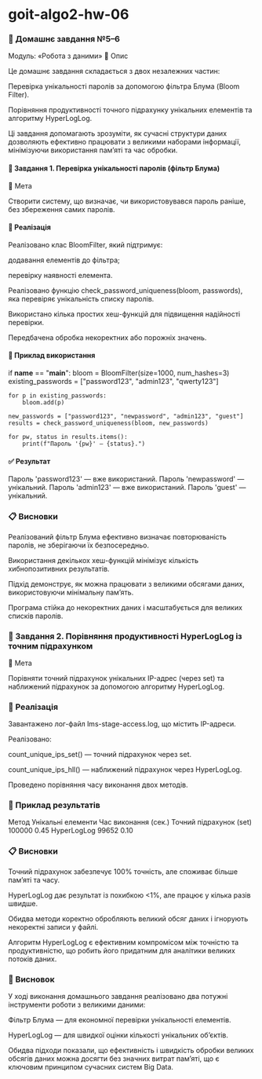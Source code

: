 # goit-algo2-hw-06

### 🧮 Домашнє завдання №5–6
Модуль: «Робота з даними»
🔹 Опис

Це домашнє завдання складається з двох незалежних частин:

Перевірка унікальності паролів за допомогою фільтра Блума (Bloom Filter).

Порівняння продуктивності точного підрахунку унікальних елементів та алгоритму HyperLogLog.

Ці завдання допомагають зрозуміти, як сучасні структури даних дозволяють ефективно працювати з великими наборами інформації, мінімізуючи використання пам’яті та час обробки.

#### 🧩 Завдання 1. Перевірка унікальності паролів (фільтр Блума)
🎯 Мета

Створити систему, що визначає, чи використовувався пароль раніше, без збереження самих паролів.

#### 🧠 Реалізація

Реалізовано клас BloomFilter, який підтримує:

додавання елементів до фільтра;

перевірку наявності елемента.

Реалізовано функцію check_password_uniqueness(bloom, passwords), яка перевіряє унікальність списку паролів.

Використано кілька простих хеш-функцій для підвищення надійності перевірки.

Передбачена обробка некоректних або порожніх значень.

#### 🧪 Приклад використання

if __name__ == "__main__":
    bloom = BloomFilter(size=1000, num_hashes=3)
    existing_passwords = ["password123", "admin123", "qwerty123"]

    for p in existing_passwords:
        bloom.add(p)

    new_passwords = ["password123", "newpassword", "admin123", "guest"]
    results = check_password_uniqueness(bloom, new_passwords)

    for pw, status in results.items():
        print(f"Пароль '{pw}' — {status}.")

#### ✅ Результат

Пароль 'password123' — вже використаний.
Пароль 'newpassword' — унікальний.
Пароль 'admin123' — вже використаний.
Пароль 'guest' — унікальний.

### 📋 Висновки

Реалізований фільтр Блума ефективно визначає повторюваність паролів, не зберігаючи їх безпосередньо.

Використання декількох хеш-функцій мінімізує кількість хибнопозитивних результатів.

Підхід демонструє, як можна працювати з великими обсягами даних, використовуючи мінімальну пам’ять.

Програма стійка до некоректних даних і масштабується для великих списків паролів.

### 🧮 Завдання 2. Порівняння продуктивності HyperLogLog із точним підрахунком
🎯 Мета

Порівняти точний підрахунок унікальних IP-адрес (через set) та наближений підрахунок за допомогою алгоритму HyperLogLog.

### 🧠 Реалізація

Завантажено лог-файл lms-stage-access.log, що містить IP-адреси.

Реалізовано:

count_unique_ips_set() — точний підрахунок через set.

count_unique_ips_hll() — наближений підрахунок через HyperLogLog.

Проведено порівняння часу виконання двох методів.

### 🧪 Приклад результатів

Метод	Унікальні елементи	Час виконання (сек.)
Точний підрахунок (set)	100000	0.45
HyperLogLog	99652	0.10

### 📋 Висновки

Точний підрахунок забезпечує 100% точність, але споживає більше пам’яті та часу.

HyperLogLog дає результат із похибкою <1%, але працює у кілька разів швидше.

Обидва методи коректно обробляють великий обсяг даних і ігнорують некоректні записи у файлі.

Алгоритм HyperLogLog є ефективним компромісом між точністю та продуктивністю, що робить його придатним для аналітики великих потоків даних.

### 🧾 Висновок

У ході виконання домашнього завдання реалізовано два потужні інструменти роботи з великими даними:

Фільтр Блума — для економної перевірки унікальності елементів.

HyperLogLog — для швидкої оцінки кількості унікальних об’єктів.

Обидва підходи показали, що ефективність і швидкість обробки великих обсягів даних можна досягти без значних витрат пам’яті, що є ключовим принципом сучасних систем Big Data.